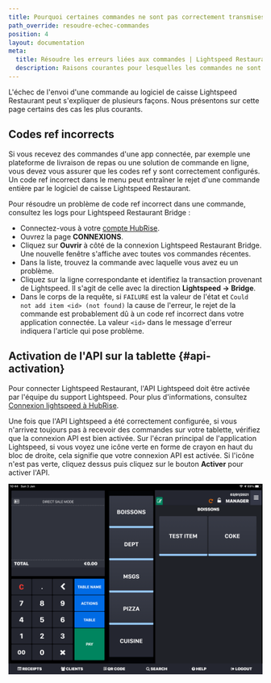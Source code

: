 ```yaml
---
title: Pourquoi certaines commandes ne sont pas correctement transmises à Lightspeed ?
path_override: resoudre-echec-commandes
position: 4
layout: documentation
meta:
  title: Résoudre les erreurs liées aux commandes | Lightspeed Restaurant | HubRise
  description: Raisons courantes pour lesquelles les commandes ne sont pas correctement envoyées à Lightspeed Restaurant, stratégies de dépannage et procédure de résolution.
---
```


L'échec de l'envoi d'une commande au logiciel de caisse Lightspeed Restaurant peut s'expliquer de plusieurs façons. Nous présentons sur cette page certains des cas les plus courants.

## Codes ref incorrects

Si vous recevez des commandes d'une app connectée, par exemple une plateforme de livraison de repas ou une solution de commande en ligne, vous devez vous assurer que les codes ref y sont correctement configurés. Un code ref incorrect dans le menu peut entraîner le rejet d'une commande entière par le logiciel de caisse Lightspeed Restaurant.

Pour résoudre un problème de code ref incorrect dans une commande, consultez les logs pour Lightspeed Restaurant Bridge :

- Connectez-vous à votre [compte HubRise](https://manager.hubrise.com/connections).
- Ouvrez la page **CONNEXIONS**.
- Cliquez sur **Ouvrir** à côté de la connexion Lightspeed Restaurant Bridge. Une nouvelle fenêtre s'affiche avec toutes vos commandes récentes.
- Dans la liste, trouvez la commande avec laquelle vous avez eu un problème.
- Cliquez sur la ligne correspondante et identifiez la transaction provenant de Lightspeed. Il s'agit de celle avec la direction **Lightspeed -> Bridge**.
- Dans le corps de la requête, si `FAILURE` est la valeur de l'état et `Could not add item <id> (not found)` la cause de l'erreur, le rejet de la commande est probablement dû à un code ref incorrect dans votre application connectée. La valeur `<id>` dans le message d'erreur indiquera l'article qui pose problème.

## Activation de l'API sur la tablette {#api-activation}

Pour connecter Lightspeed Restaurant, l'API Lightspeed doit être activée par l'équipe du support Lightspeed. Pour plus d'informations, consultez [Connexion lightspeed à HubRise](/apps/lightspeed-restaurant/connect-hubrise).

Une fois que l'API Lightspeed a été correctement configurée, si vous n'arrivez toujours pas à recevoir des commandes sur votre tablette, vérifiez que la connexion API est bien activée. Sur l'écran principal de l'application Lightspeed, si vous voyez une icône verte en forme de crayon en haut du bloc de droite, cela signifie que votre connexion API est activée. Si l'icône n'est pas verte, cliquez dessus puis cliquez sur le bouton **Activer** pour activer l'API.

![Écran principal de l'application Lightspeed avec l'icône verte indiquant que la connexion API est activée.](../../images/010-2x-lightspeed-main-screen.png)
